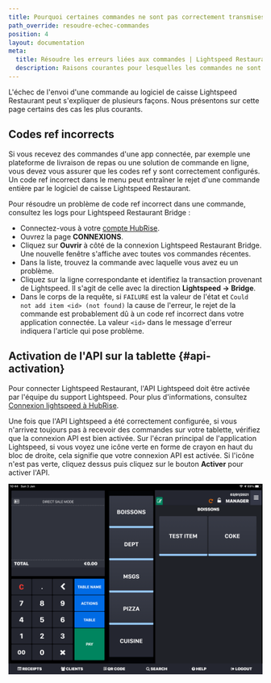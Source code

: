 ```yaml
---
title: Pourquoi certaines commandes ne sont pas correctement transmises à Lightspeed ?
path_override: resoudre-echec-commandes
position: 4
layout: documentation
meta:
  title: Résoudre les erreurs liées aux commandes | Lightspeed Restaurant | HubRise
  description: Raisons courantes pour lesquelles les commandes ne sont pas correctement envoyées à Lightspeed Restaurant, stratégies de dépannage et procédure de résolution.
---
```


L'échec de l'envoi d'une commande au logiciel de caisse Lightspeed Restaurant peut s'expliquer de plusieurs façons. Nous présentons sur cette page certains des cas les plus courants.

## Codes ref incorrects

Si vous recevez des commandes d'une app connectée, par exemple une plateforme de livraison de repas ou une solution de commande en ligne, vous devez vous assurer que les codes ref y sont correctement configurés. Un code ref incorrect dans le menu peut entraîner le rejet d'une commande entière par le logiciel de caisse Lightspeed Restaurant.

Pour résoudre un problème de code ref incorrect dans une commande, consultez les logs pour Lightspeed Restaurant Bridge :

- Connectez-vous à votre [compte HubRise](https://manager.hubrise.com/connections).
- Ouvrez la page **CONNEXIONS**.
- Cliquez sur **Ouvrir** à côté de la connexion Lightspeed Restaurant Bridge. Une nouvelle fenêtre s'affiche avec toutes vos commandes récentes.
- Dans la liste, trouvez la commande avec laquelle vous avez eu un problème.
- Cliquez sur la ligne correspondante et identifiez la transaction provenant de Lightspeed. Il s'agit de celle avec la direction **Lightspeed -> Bridge**.
- Dans le corps de la requête, si `FAILURE` est la valeur de l'état et `Could not add item <id> (not found)` la cause de l'erreur, le rejet de la commande est probablement dû à un code ref incorrect dans votre application connectée. La valeur `<id>` dans le message d'erreur indiquera l'article qui pose problème.

## Activation de l'API sur la tablette {#api-activation}

Pour connecter Lightspeed Restaurant, l'API Lightspeed doit être activée par l'équipe du support Lightspeed. Pour plus d'informations, consultez [Connexion lightspeed à HubRise](/apps/lightspeed-restaurant/connect-hubrise).

Une fois que l'API Lightspeed a été correctement configurée, si vous n'arrivez toujours pas à recevoir des commandes sur votre tablette, vérifiez que la connexion API est bien activée. Sur l'écran principal de l'application Lightspeed, si vous voyez une icône verte en forme de crayon en haut du bloc de droite, cela signifie que votre connexion API est activée. Si l'icône n'est pas verte, cliquez dessus puis cliquez sur le bouton **Activer** pour activer l'API.

![Écran principal de l'application Lightspeed avec l'icône verte indiquant que la connexion API est activée.](../../images/010-2x-lightspeed-main-screen.png)
